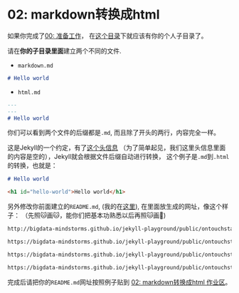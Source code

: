 # 02: markdown转换成html

如果你完成了[00: 准备工作](https://github.com/bigdata-mindstorms/jekyll-playground/blob/gh-pages/lessons/00/README.md)， 
在[这个目录](https://github.com/bigdata-mindstorms/jekyll-playground/tree/gh-pages/public)下就应该有你的个人子目录了。

请在**你的子目录里面**建立两个不同的文件.

- `markdown.md`

```markdown
# Hello world
```

- `html.md`
```markdown
---
---
# Hello world
```

你们可以看到两个文件的后缀都是`.md`, 而且除了开头的两行，内容完全一样。

这是Jekyll的一个约定，有了[这个头信息](http://jekyll.bootcss.com/docs/frontmatter/)
（为了简单起见，我们这里头信息里面的内容是空的），Jekyll就会根据文件后缀自动进行转换，
这个例子是`.md`到`.html`的转换，也就是：

```markdown
# Hello world
```

```html
<h1 id="hello-world">Hello world</h1>
```

另外修改你前面建立的`README.md`, (我的在[这里](https://github.com/bigdata-mindstorms/jekyll-playground/blob/gh-pages/public/ontouchstart/README.md)), 
在里面放生成的网址，像这个样子： （先照:cat:画:cat:，能你们把基本功熟悉以后再照:cat:画:tiger:)

```markdown
http://bigdata-mindstorms.github.io/jekyll-playground/public/ontouchstart/

https://bigdata-mindstorms.github.io/jekyll-playground/public/ontouchstart/

https://bigdata-mindstorms.github.io/jekyll-playground/public/ontouchstart/markdown.md

https://bigdata-mindstorms.github.io/jekyll-playground/public/ontouchstart/html.html
```

完成后请把你的`README.md`网址按照例子贴到 
[02: markdown转换成html 作业区](https://github.com/bigdata-mindstorms/jekyll-playground/issues/4)。
